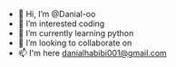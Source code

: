 - 👋 Hi, I’m @Danial-oo
- 👀 I’m interested coding
- 🌱 I’m currently learning python 
- 💞️ I’m looking to collaborate on 
- 📫 I'm here danialhabibi001@gmail.com 

<!---
Danial-oo/Danial-oo is a ✨ special ✨ repository because its `README.md` (this file) appears on your GitHub profile.
You can click the Preview link to take a look at your changes.
--->
